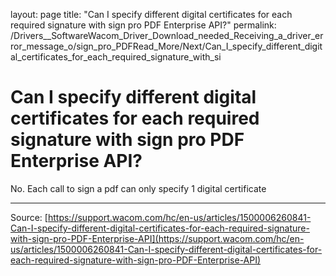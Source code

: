 layout: page
title: "Can I specify different digital certificates for each required signature with sign pro PDF Enterprise API?"
permalink: /Drivers__SoftwareWacom_Driver_Download_needed_Receiving_a_driver_error_message_o/sign_pro_PDFRead_More/Next/Can_I_specify_different_digital_certificates_for_each_required_signature_with_si

# Can I specify different digital certificates for each required signature with sign pro PDF Enterprise API?

No. Each call to sign a pdf can only specify 1 digital certificate

---
Source: [https://support.wacom.com/hc/en-us/articles/1500006260841-Can-I-specify-different-digital-certificates-for-each-required-signature-with-sign-pro-PDF-Enterprise-API](https://support.wacom.com/hc/en-us/articles/1500006260841-Can-I-specify-different-digital-certificates-for-each-required-signature-with-sign-pro-PDF-Enterprise-API)
